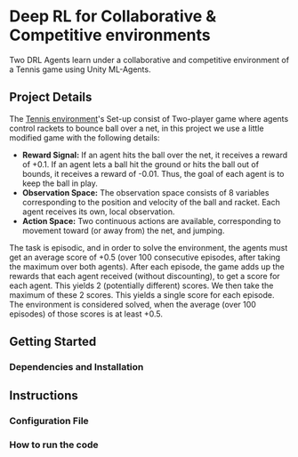 # Deep RL for Collaborative & Competitive environments
Two DRL Agents learn under a collaborative and competitive environment of a Tennis game using Unity ML-Agents.

## Project Details
The [Tennis environment](https://github.com/Unity-Technologies/ml-agents/blob/master/docs/Learning-Environment-Examples.md#tennis)'s Set-up consist of Two-player game where agents control rackets to bounce ball over a net, in this project we use a little modified game with the following details:

* __Reward Signal:__ If an agent hits the ball over the net, it receives a reward of +0.1. If an agent lets a ball hit the ground or hits the ball out of bounds, it receives a reward of -0.01. Thus, the goal of each agent is to keep the ball in play.
* __Observation Space:__ The observation space consists of 8 variables corresponding to the position and velocity of the ball and racket. Each agent receives its own, local observation.
* __Action Space:__ Two continuous actions are available, corresponding to movement toward (or away from) the net, and jumping.

The task is episodic, and in order to solve the environment, the agents must get an average score of +0.5 (over 100 consecutive episodes, after taking the maximum over both agents). After each episode, the game adds up the rewards that each agent received (without discounting), to get a score for each agent. This yields 2 (potentially different) scores. We then take the maximum of these 2 scores. This yields a single score for each episode. The environment is considered solved, when the average (over 100 episodes) of those scores is at least +0.5.

## Getting Started
### Dependencies and Installation

## Instructions
### Configuration File

### How to run the code
